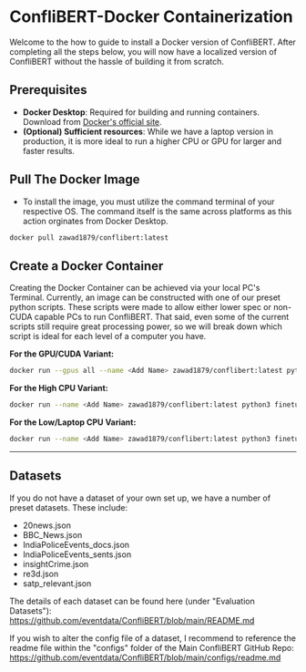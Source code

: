 # ConfliBERT-Docker Containerization

Welcome to the how to guide to install a Docker version of ConfliBERT. After completing all the steps below, you will now have a localized version of ConfliBERT without the hassle of building it from scratch. 

## Prerequisites
- **Docker Desktop**: Required for building and running containers. Download from [Docker's official site](https://www.docker.com/products/docker-desktop/).
- **(Optional) Sufficient resources**: While we have a laptop version in production, it is more ideal to run a higher CPU or GPU for larger and faster results.

## Pull The Docker Image
- To install the image, you must utilize the command terminal of your respective OS. The command itself is the same across platforms as this action orginates from Docker Desktop.

```bash
docker pull zawad1879/conflibert:latest
```

## Create a Docker Container

Creating the Docker Container can be achieved via your local PC's Terminal. Currently, an image can be constructed with one of our preset python scripts. These scripts were made to allow either lower spec or non-CUDA capable PCs to run ConfliBERT. That said, even some of the current scripts still require great processing power, so we will break down which script is ideal for each level of a computer you have.

**For the GPU/CUDA Variant:**
```bash
docker run --gpus all --name <Add Name> zawad1879/conflibert:latest python3 finetune_data.py --dataset <Add Desired Dataset> --report_per_epoch
```

**For the High CPU Variant:**
```bash
docker run --name <Add Name> zawad1879/conflibert:latest python3 finetune_data_cpu.py --dataset <Add Desired Dataset> --report_per_epoch
```

**For the Low/Laptop CPU Variant:**
```bash
docker run --name <Add Name> zawad1879/conflibert:latest python3 finetune_data_cpu_low.py --dataset <Add Desired Dataset> --report_per_epoch
```
---

## Datasets

If you do not have a dataset of your own set up, we have a number of preset datasets. These include:
- 20news.json
- BBC_News.json
- IndiaPoliceEvents_docs.json
- IndiaPoliceEvents_sents.json
- insightCrime.json
- re3d.json
- satp_relevant.json
  
The details of each dataset can be found here (under "Evaluation Datasets"): https://github.com/eventdata/ConfliBERT/blob/main/README.md

If you wish to alter the config file of a dataset, I recommend to reference the readme file within the "configs" folder of the Main ConfliBERT GitHub Repo: https://github.com/eventdata/ConfliBERT/blob/main/configs/readme.md
